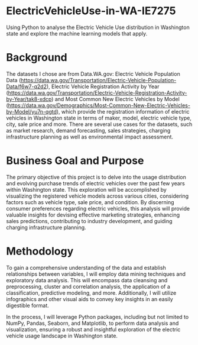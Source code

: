 # ElectricVehicleUse-in-WA-IE7275
Using Python to analyse the Electric Vehicle Use distribution in Washington state and explore the machine learning models that apply. 

# Background
The datasets I chose are from Data.WA.gov: Electric Vehicle Population Data (https://data.wa.gov/Transportation/Electric-Vehicle-Population-Data/f6w7-q2d2), Electric Vehicle Registration Activity by Year (https://data.wa.gov/Transportation/Electric-Vehicle-Registration-Activity-by-Year/tak8-xdcp) and Most Common New Electric Vehicles by Model
(https://data.wa.gov/Demographics/Most-Common-New-Electric-Vehicles-by-Model/yu7n-qgtd), which provide the registration information of electric vehicles in Washington state in terms of maker, model, electric vehicle type, city, sale price and more. There are several use cases for the datasets, such as market research, demand forecasting, sales strategies, charging infrastructure planning as well as environmental impact assessment. 

# Business Goal and Purpose
The primary objective of this project is to delve into the usage distribution and evolving purchase trends of electric vehicles over the past few years within Washington state. This exploration will be accomplished by visualizing the registered vehicle models across various cities, considering factors such as vehicle type, sale price, and condition. By discerning consumer preferences regarding electric vehicles, this analysis will provide valuable insights for devising effective marketing strategies, enhancing sales predictions, contributing to industry development, and guiding charging infrastructure planning.

# Methodology 
To gain a comprehensive understanding of the data and establish relationships between variables, I will employ data mining techniques and exploratory data analysis. This will encompass data cleansing and preprocessing, cluster and correlation analysis, the application of a classification, predictive modeling, and more. Additionally, I will utilize infographics and other visual aids to convey key insights in an easily digestible format.

In the process, I will leverage Python packages, including but not limited to NumPy, Pandas, Seaborn, and Matplotlib, to perform data analysis and visualization, ensuring a robust and insightful exploration of the electric vehicle usage landscape in Washington state.

